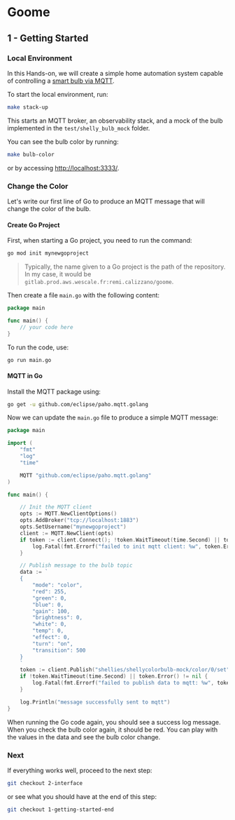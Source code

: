 # Goome

## 1 - Getting Started

### Local Environment

In this Hands-on, we will create a simple home automation system capable of controlling a [smart bulb via MQTT](https://shelly-api-docs.shelly.cloud/gen1/#shelly-bulb-rgbw-mqtt).

To start the local environment, run:

```bash
make stack-up
```

This starts an MQTT broker, an observability stack, and a mock of the bulb implemented in the `test/shelly_bulb_mock` folder.

You can see the bulb color by running:

```bash
make bulb-color
```

or by accessing [http://localhost:3333/](http://localhost:3333/).

### Change the Color

Let's write our first line of Go to produce an MQTT message that will change the color of the bulb.

#### Create Go Project

First, when starting a Go project, you need to run the command:

```bash
go mod init mynewgoproject
```

> Typically, the name given to a Go project is the path of the repository. In my case, it would be `gitlab.prod.aws.wescale.fr:remi.calizzano/goome`.

Then create a file `main.go` with the following content:

```go
package main

func main() {
    // your code here
}
```

To run the code, use:

```bash
go run main.go
```

#### MQTT in Go

Install the MQTT package using:

```bash
go get -u github.com/eclipse/paho.mqtt.golang
```

Now we can update the `main.go` file to produce a simple MQTT message:

```go
package main

import (
    "fmt"
    "log"
    "time"

    MQTT "github.com/eclipse/paho.mqtt.golang"
)

func main() {

    // Init the MQTT client
    opts := MQTT.NewClientOptions()
    opts.AddBroker("tcp://localhost:1883")
    opts.SetUsername("mynewgoproject")
    client := MQTT.NewClient(opts)
    if token := client.Connect(); !token.WaitTimeout(time.Second) || token.Error() != nil {
        log.Fatal(fmt.Errorf("failed to init mqtt client: %w", token.Error()))
    }

    // Publish message to the bulb topic
    data := `
    {
        "mode": "color",    
        "red": 255,           
        "green": 0,         
        "blue": 0,        
        "gain": 100,        
        "brightness": 0,  
        "white": 0,         
        "temp": 0,       
        "effect": 0,        
        "turn": "on",       
        "transition": 500  
    }
    `
    token := client.Publish("shellies/shellycolorbulb-mock/color/0/set", 0, false, data)
    if !token.WaitTimeout(time.Second) || token.Error() != nil {
        log.Fatal(fmt.Errorf("failed to publish data to mqtt: %w", token.Error()))
    }

    log.Println("message successfully sent to mqtt")
}
```

When running the Go code again, you should see a success log message. When you check the bulb color again, it should be red. You can play with the values in the data and see the bulb color change.

### Next

If everything works well, proceed to the next step:

```bash
git checkout 2-interface
```

or see what you should have at the end of this step:

```bash
git checkout 1-getting-started-end
```

